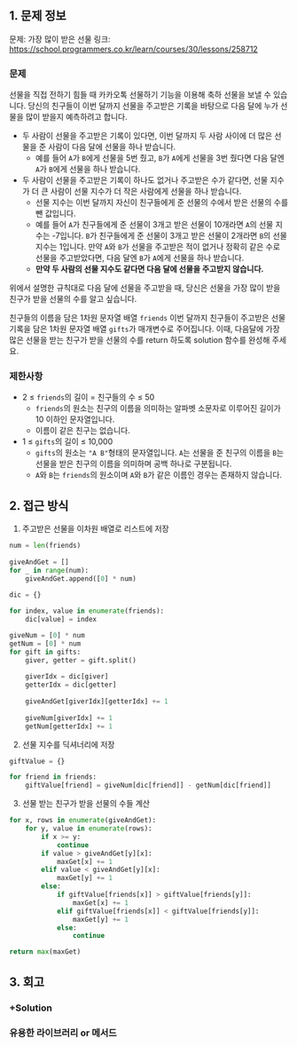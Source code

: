 ## 1. 문제 정보
문제: 가장 많이 받은 선물
링크: https://school.programmers.co.kr/learn/courses/30/lessons/258712

### 문제
선물을 직접 전하기 힘들 때 카카오톡 선물하기 기능을 이용해 축하 선물을 보낼 수 있습니다. 당신의 친구들이 이번 달까지 선물을 주고받은 기록을 바탕으로 다음 달에 누가 선물을 많이 받을지 예측하려고 합니다.

- 두 사람이 선물을 주고받은 기록이 있다면, 이번 달까지 두 사람 사이에 더 많은 선물을 준 사람이 다음 달에 선물을 하나 받습니다.
  - 예를 들어 `A`가 `B`에게 선물을 5번 줬고, `B`가 `A`에게 선물을 3번 줬다면 다음 달엔 `A`가 `B`에게 선물을 하나 받습니다.
- 두 사람이 선물을 주고받은 기록이 하나도 없거나 주고받은 수가 같다면,   선물 지수가 더 큰 사람이 선물 지수가 더 작은 사람에게 선물을 하나 받습니다.
  - 선물 지수는 이번 달까지 자신이 친구들에게 준 선물의 수에서 받은 선물의 수를 뺀 값입니다.
  - 예를 들어 `A`가 친구들에게 준 선물이 3개고 받은 선물이 10개라면 `A`의 선물 지수는 -7입니다. `B`가 친구들에게 준 선물이 3개고 받은 선물이 2개라면 `B`의 선물 지수는 1입니다. 만약 `A`와 `B`가 선물을 주고받은 적이 없거나 정확히 같은 수로 선물을 주고받았다면, 다음 달엔 `B`가 `A`에게 선물을 하나 받습니다.
  - **만약 두 사람의 선물 지수도 같다면 다음 달에 선물을 주고받지 않습니다.**  
  
위에서 설명한 규칙대로 다음 달에 선물을 주고받을 때, 당신은 선물을 가장 많이 받을 친구가 받을 선물의 수를 알고 싶습니다.

친구들의 이름을 담은 1차원 문자열 배열 `friends` 이번 달까지 친구들이 주고받은 선물 기록을 담은 1차원 문자열 배열 `gifts`가 매개변수로 주어집니다. 이때, 다음달에 가장 많은 선물을 받는 친구가 받을 선물의 수를 return 하도록 solution 함수를 완성해 주세요.

### 제한사항
- 2 ≤ `friends`의 길이 = 친구들의 수 ≤ 50
  - `friends`의 원소는 친구의 이름을 의미하는 알파벳 소문자로 이루어진 길이가 10 이하인 문자열입니다.
  - 이름이 같은 친구는 없습니다.
- 1 ≤ `gifts`의 길이 ≤ 10,000
  - `gifts`의 원소는 `"A B"`형태의 문자열입니다. `A`는 선물을 준 친구의 이름을 `B`는 선물을 받은 친구의 이름을 의미하며 공백 하나로 구분됩니다.
  - `A`와 `B`는 `friends`의 원소이며 `A`와 `B`가 같은 이름인 경우는 존재하지 않습니다.

## 2. 접근 방식
1. 주고받은 선물을 이차원 배열로 리스트에 저장
```python
num = len(friends)
    
giveAndGet = []
for _ in range(num):
    giveAndGet.append([0] * num)
    
dic = {}

for index, value in enumerate(friends):
    dic[value] = index

giveNum = [0] * num
getNum = [0] * num
for gift in gifts:
    giver, getter = gift.split()
    
    giverIdx = dic[giver]
    getterIdx = dic[getter]
    
    giveAndGet[giverIdx][getterIdx] += 1
    
    giveNum[giverIdx] += 1
    getNum[getterIdx] += 1
```

2. 선물 지수를 딕셔너리에 저장
```python
giftValue = {}

for friend in friends:
    giftValue[friend] = giveNum[dic[friend]] - getNum[dic[friend]]
```

3. 선물 받는 친구가 받을 선물의 수들 계산
```python
for x, rows in enumerate(giveAndGet):
    for y, value in enumerate(rows):
        if x >= y:
            continue
        if value > giveAndGet[y][x]:
            maxGet[x] += 1
        elif value < giveAndGet[y][x]:
            maxGet[y] += 1
        else:
            if giftValue[friends[x]] > giftValue[friends[y]]:
                maxGet[x] += 1
            elif giftValue[friends[x]] < giftValue[friends[y]]:
                maxGet[y] += 1
            else:
                continue

return max(maxGet)
```

## 3. 회고

### +Solution

### 유용한 라이브러리 or 메서드